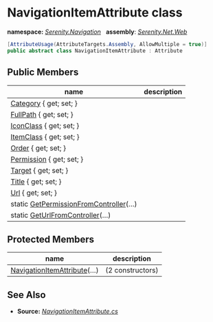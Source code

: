 # NavigationItemAttribute class
**namespace:** *[Serenity.Navigation](../README.md#serenity.navigation-namespace)*   **assembly**: *[Serenity.Net.Web](../README.md)*

```csharp
[AttributeUsage(AttributeTargets.Assembly, AllowMultiple = true)]
public abstract class NavigationItemAttribute : Attribute
```

## Public Members

| name | description |
| --- | --- |
| [Category](NavigationItemAttribute/Category.md) { get; set; } |  |
| [FullPath](NavigationItemAttribute/FullPath.md) { get; set; } |  |
| [IconClass](NavigationItemAttribute/IconClass.md) { get; set; } |  |
| [ItemClass](NavigationItemAttribute/ItemClass.md) { get; set; } |  |
| [Order](NavigationItemAttribute/Order.md) { get; set; } |  |
| [Permission](NavigationItemAttribute/Permission.md) { get; set; } |  |
| [Target](NavigationItemAttribute/Target.md) { get; set; } |  |
| [Title](NavigationItemAttribute/Title.md) { get; set; } |  |
| [Url](NavigationItemAttribute/Url.md) { get; set; } |  |
| static [GetPermissionFromController](NavigationItemAttribute/GetPermissionFromController.md)(…) |  |
| static [GetUrlFromController](NavigationItemAttribute/GetUrlFromController.md)(…) |  |

## Protected Members

| name | description |
| --- | --- |
| [NavigationItemAttribute](NavigationItemAttribute/NavigationItemAttribute.md)(…) |  (2 constructors) |

## See Also

* **Source:** *[NavigationItemAttribute.cs](https://github.com/serenity-is/Serenity/blob/master/src/Serenity.Net.Web/Navigation/NavigationItemAttribute.cs)*